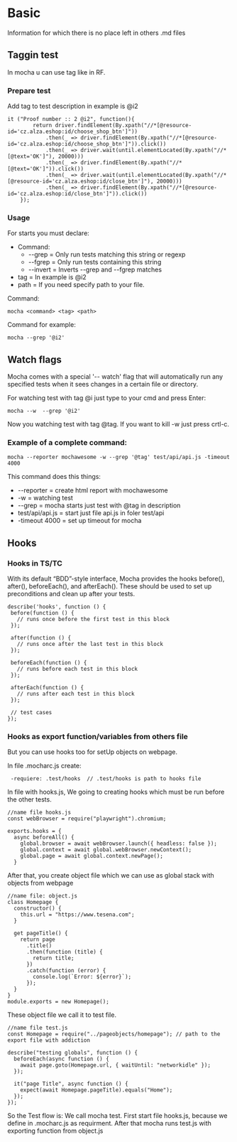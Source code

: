 # Basic
Information for which there is no place left in others .md files

## Taggin test
In mocha u can use tag like in RF. 

### Prepare test
Add tag to test description in example is @i2
```
it ("Proof number :: 2 @i2", function(){
        return driver.findElement(By.xpath("//*[@resource-id='cz.alza.eshop:id/choose_shop_btn']"))
            .then(_ => driver.findElement(By.xpath("//*[@resource-id='cz.alza.eshop:id/choose_shop_btn']")).click())
            .then(_ => driver.wait(until.elementLocated(By.xpath("//*[@text='OK']"), 20000)))
            .then(_ => driver.findElement(By.xpath("//*[@text='OK']")).click())
            .then(_ => driver.wait(until.elementLocated(By.xpath("//*[@resource-id='cz.alza.eshop:id/close_btn']"), 20000)))
            .then(_ => driver.findElement(By.xpath("//*[@resource-id='cz.alza.eshop:id/close_btn']")).click())
    });
```
### Usage
For starts you must declare:
 - Command:
   - --grep = Only run tests matching this string or regexp
   - --fgrep = Only run tests containing this string 
   - --invert = Inverts --grep and --fgrep matches 
 - tag = In example is @i2
 - path = If you need specify path to your file.
    
Command:
```
mocha <command> <tag> <path>
```

Command for example:
```
mocha --grep '@i2'
```

## Watch flags
Mocha comes with a special '-- watch' flag that will automatically run any specified tests when it sees changes in a certain file or directory.

For watching test with tag @i just type to your cmd and press Enter:
```
mocha --w  --grep '@i2'
```
Now you watching test with tag @tag. If you want to kill -w just press crtl-c.

### Example of a complete command:
```
mocha --reporter mochawesome -w --grep '@tag' test/api/api.js -timeout 4000
```
This command does this things:
 - --reporter = create html report with mochawesome
 - -w = watching test
 - --grep = mocha starts just test with @tag in description
 - test/api/api.js = start just file api.js in foler test/api
 - -timeout 4000 = set up timeout for mocha

 ## Hooks
 ### Hooks in TS/TC
 With its default “BDD”-style interface, Mocha provides the hooks before(), after(), beforeEach(), and afterEach(). These should be used to set up preconditions and clean up after your tests.
 ```
 describe('hooks', function () {
  before(function () {
    // runs once before the first test in this block
  });

  after(function () {
    // runs once after the last test in this block
  });

  beforeEach(function () {
    // runs before each test in this block
  });

  afterEach(function () {
    // runs after each test in this block
  });

  // test cases
});
```
### Hooks as export function/variables from others file
But you can use hooks too for setUp objects on webpage. 

In file .mocharc.js create:
```
 -requiere: .test/hooks  // .test/hooks is path to hooks file
```

In file with hooks.js, We going to creating hooks which must be run before the other tests.
```
//name file hooks.js
const webBrowser = require("playwright").chromium;

exports.hooks = {
  async beforeAll() {
    global.browser = await webBrowser.launch({ headless: false });
    global.context = await global.webBrowser.newContext();
    global.page = await global.context.newPage();
  }
```

After that, you create object file which we can use as global stack with objects from webpage
```
//name file: object.js
class Homepage {
  constructor() {
    this.url = "https://www.tesena.com";
  }

  get pageTitle() {
    return page
      .title()
      .then(function (title) {
        return title;
      })
      .catch(function (error) {
        console.log(`Error: ${error}`);
      });
  }
}
module.exports = new Homepage();
```
These object file we call it to test file.

```
//name file test.js
const Homepage = require("../pageobjects/homepage"); // path to the export file with addiction

describe("testing globals", function () {
  beforeEach(async function () {
    await page.goto(Homepage.url, { waitUntil: "networkidle" });
  });

  it("page Title", async function () {
    expect(await Homepage.pageTitle).equals("Home");
  });
});
```

So the Test flow is:
We call mocha test. First start file hooks.js, because we define in .mocharc.js as requirment. After that mocha runs test.js with exporting function from object.js